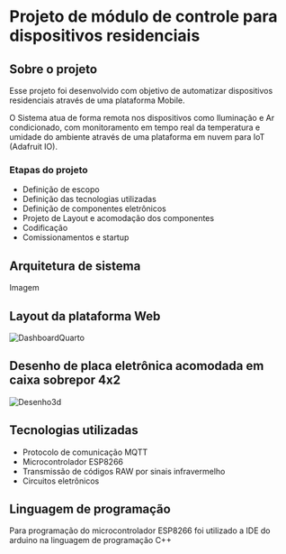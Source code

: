 # Projeto de módulo de controle para dispositivos residenciais
## Sobre o projeto
Esse projeto foi desenvolvido com objetivo de automatizar dispositivos residenciais através de uma plataforma Mobile.

O Sistema atua de forma remota nos dispositivos como Iluminação e Ar condicionado, com monitoramento em tempo real da temperatura e umidade do ambiente através de uma plataforma em nuvem para IoT (Adafruit IO).

### Etapas do projeto
* Definição de escopo
* Definição das tecnologias utilizadas
* Definição de componentes eletrônicos
* Projeto de Layout e acomodação dos componentes
* Codificação
* Comissionamentos e startup

## Arquitetura de sistema
Imagem

## Layout da plataforma Web
![DashboardQuarto](https://github.com/LucasMaitan/AutomacaoQuarto/assets/154474371/78afa772-a491-4039-8e49-ac42bf581234)

## Desenho de placa eletrônica acomodada em caixa sobrepor 4x2
![Desenho3d](https://github.com/LucasMaitan/AutomacaoQuarto/assets/154474371/97af1e10-3f7f-4b9c-a6b0-5275ad056f39)

## Tecnologias utilizadas
* Protocolo de comunicação MQTT
* Microcontrolador ESP8266
* Transmissão de códigos RAW por sinais infravermelho
* Circuitos eletrônicos

## Linguagem de programação
Para programação do microcontrolador ESP8266 foi utilizado a IDE do arduino na linguagem de programação C++

